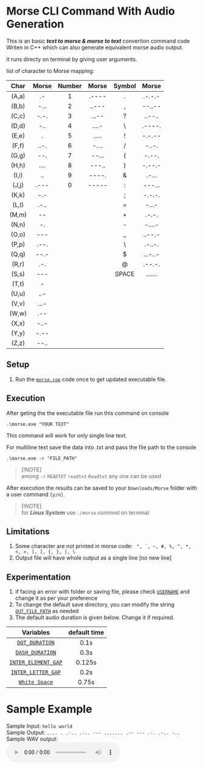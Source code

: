 # Morse CLI Command With Audio Generation 
This is an basic ***text to morse & morse to text*** convertion command code Writen in C++ which can also generate equivalent morse audio output.

it runs directy on terminal by giving user arguments.

list of character to Morse mapping: 

|Char|Morse|Number|Morse|Symbol|Morse
| :-----: | :-----: | :----:| :----:|:----:| :----:|
| (A,a) | .- |1|.----|. | .-.-.-|
| (B,b) | -... |2|..---|, | --..--|
| (C,c) | -.-. |3|...--|? | ..--..|
| (D,d) | -.. |4|....-|\ | .----.|
| (E,e) | .	   |5|.....|! | -.-.--|
| (F,f) | ..-. |6|-....|/ | -..-.|
| (G,g) | --. |7|--...|( | -.--.|
| (H,h) | .... |8|---..|) | -.--.-|
| (I,i) | .. |9|----.|& | .-...|
| (J,j) | .--- |0|-----|: | ---...|
| (K,k) | -.- ||| ; | -.-.-.|
| (L,l) | .-.. ||| = | -...-|
| (M,m) | -- ||| + | .-.-.|
| (N,n) | -. ||| - | -....-|
| (O,o) | --- ||| _ | ..--.-|
| (P,p) | .--. ||| \ | .-..-.|
| (Q,q) | --.- ||| $ | ...-..-|
| (R,r) | .-. ||| @ | .--.-.|
| (S,s) | --- ||| SPACE| .......|
| (T,t) | - |
| (U,u) | ..- |
| (V,v) | ...- |
| (W,w) | .-- |
| (X,x) | -..- |
| (Y,y) | -.-- |
| (Z,z) | --.. |


## Setup
1. Run the [`morse.cpp`](./morse.cpp) code once to get updated executable file. 

## Execution
After geting the the executable file run this command on console
```console
.\morse.exe "YOUR TEXT"
```
This command will work for only single line text.

For multiline text save the data into .txt and pass the file path to the console
```console
.\morse.exe -r "FILE_PATH"
```
>[!NOTE]\
>among `-r` `READTXT` `readtxt` `Readtxt` any one can be used

After execution the results can be saved to your `Downloads/Morse` folder with a user command `[y/n]`.

>[!NOTE]\
>for ***Linux System*** use `./morse` commnd on terminal


## Limitations 
1. Some character are not printed in morse code: ``` ", `, ~, #, %, ^, *, <, >, [, ], {, }, |, \```
2. Output file will have whole output as a single line [no new line]

## Experimentation
1. if facing an error with folder or saving file, please check [`USERNAME`](morse.cpp#L13) and change it as per your preference
2. To change the default save directory, you can modify the string [`OUT_FILE_PATH`](morse.cpp#L59) as needed
3. The default audio duration is given below. Change it if required.

|Variables|default time|
|:--:|:--:|
|[`DOT_DURATION`](audio_genrator.h#L16)| 0.1s|
|[`DASH_DURATION`](audio_genrator.h#L17)| 0.3s|
|[`INTER_ELEMENT_GAP`](audio_genrator.h#L18)| 0.125s|
|[`INTER_LETTER_GAP`](audio_genrator.h#L100)| 0.2s|
|[`White Space`](audio_genrator.h#L71)| 0.75s|

# Sample Example
Sample Input:  `hello world`<br>
Sample Output: `.... . .-.. .-.. --- ....... .-- --- .-. .-.. -..` <br>
Sample WAV output:<br>
<audio controls>
    <source src="assets/example.wav" type="audio/wav">
    Your browser Does Not support .WAV audio element
</audio>